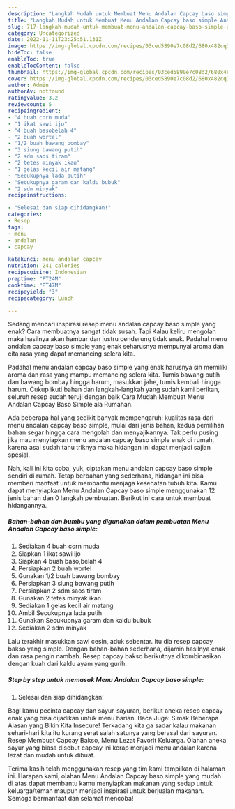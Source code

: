 ```yaml
---
description: "Langkah Mudah untuk Membuat Menu Andalan Capcay baso simple Anti Gagal"
title: "Langkah Mudah untuk Membuat Menu Andalan Capcay baso simple Anti Gagal"
slug: 717-langkah-mudah-untuk-membuat-menu-andalan-capcay-baso-simple-anti-gagal
category: Uncategorized
date: 2022-11-11T23:25:51.131Z
image: https://img-global.cpcdn.com/recipes/03ced5890e7c08d2/680x482cq70/menu-andalan-capcay-baso-simple-foto-resep-utama.jpg
hideToc: false
enableToc: true
enableTocContent: false
thumbnail: https://img-global.cpcdn.com/recipes/03ced5890e7c08d2/680x482cq70/menu-andalan-capcay-baso-simple-foto-resep-utama.jpg
cover: https://img-global.cpcdn.com/recipes/03ced5890e7c08d2/680x482cq70/menu-andalan-capcay-baso-simple-foto-resep-utama.jpg
author: Admin
authorAv: notfound
ratingvalue: 3.2
reviewcount: 5
recipeingredient:
- "4 buah corn muda"
- "1 ikat sawi ijo"
- "4 buah basobelah 4"
- "2 buah wortel"
- "1/2 buah bawang bombay"
- "3 siung bawang putih"
- "2 sdm saos tiram"
- "2 tetes minyak ikan"
- "1 gelas kecil air matang"
- "Secukupnya lada putih"
- "Secukupnya garam dan kaldu bubuk"
- "2 sdm minyak"
recipeinstructions:

- "Selesai dan siap dihidangkan!"
categories:
- Resep
tags:
- menu
- andalan
- capcay

katakunci: menu andalan capcay 
nutrition: 241 calories
recipecuisine: Indonesian
preptime: "PT24M"
cooktime: "PT47M"
recipeyield: "3"
recipecategory: Lunch

---
```



Sedang mencari inspirasi resep menu andalan capcay baso simple yang enak? Cara membuatnya sangat tidak susah. Tapi Kalau keliru mengolah maka hasilnya akan hambar dan justru cenderung tidak enak. Padahal menu andalan capcay baso simple yang enak seharusnya mempunyai aroma dan cita rasa yang dapat memancing selera kita.


Padahal menu andalan capcay baso simple yang enak harusnya sih memiliki aroma dan rasa yang mampu memancing selera kita. Tumis bawang putih dan bawang bombay hingga harum, masukkan jahe, tumis kembali hingga harum. Cukup ikuti bahan dan langkah-langkah yang sudah kami berikan, seluruh resep sudah teruji dengan baik Cara Mudah Membuat Menu Andalan Capcay Baso Simple ala Rumahan.

Ada beberapa hal yang sedikit banyak mempengaruhi kualitas rasa dari menu andalan capcay baso simple, mulai dari jenis bahan, kedua pemilihan bahan segar hingga cara mengolah dan menyajikannya. Tak perlu pusing jika mau menyiapkan menu andalan capcay baso simple enak di rumah, karena asal sudah tahu triknya maka hidangan ini dapat menjadi sajian spesial.


Nah, kali ini kita coba, yuk, ciptakan menu andalan capcay baso simple sendiri di rumah. Tetap berbahan yang sederhana, hidangan ini bisa memberi manfaat untuk membantu menjaga kesehatan tubuh kita. Kamu dapat menyiapkan Menu Andalan Capcay baso simple menggunakan 12 jenis bahan dan 0 langkah pembuatan. Berikut ini cara untuk membuat hidangannya.

<!--inarticleads1-->

##### Bahan-bahan dan bumbu yang digunakan dalam pembuatan Menu Andalan Capcay baso simple:

1. Sediakan 4 buah corn muda
1. Siapkan 1 ikat sawi ijo
1. Siapkan 4 buah baso,belah 4
1. Persiapkan 2 buah wortel
1. Gunakan 1/2 buah bawang bombay
1. Persiapkan 3 siung bawang putih
1. Persiapkan 2 sdm saos tiram
1. Gunakan 2 tetes minyak ikan
1. Sediakan 1 gelas kecil air matang
1. Ambil Secukupnya lada putih
1. Gunakan Secukupnya garam dan kaldu bubuk
1. Sediakan 2 sdm minyak


Lalu terakhir masukkan sawi cesin, aduk sebentar. Itu dia resep capcay bakso yang simple. Dengan bahan-bahan sederhana, dijamin hasilnya enak dan rasa pengin nambah. Resep capcay bakso berikutnya dikombinasikan dengan kuah dari kaldu ayam yang gurih. 

<!--inarticleads2-->

##### Step by step untuk memasak Menu Andalan Capcay baso simple:


1. Selesai dan siap dihidangkan!

Bagi kamu pecinta capcay dan sayur-sayuran, berikut aneka resep capcay enak yang bisa dijadikan untuk menu harian. Baca Juga: Simak Beberapa Alasan yang Bikin Kita Insecure! Terkadang kita ga sadar kalau makanan sehari-hari kita itu kurang serat salah satunya yang berasal dari sayuran. Resep Membuat Capcay Bakso, Menu Lezat Favorit Keluarga. Olahan aneka sayur yang biasa disebut capcay ini kerap menjadi menu andalan karena lezat dan mudah untuk dibuat. 

Terima kasih telah menggunakan resep yang tim kami tampilkan di halaman ini. Harapan kami, olahan Menu Andalan Capcay baso simple yang mudah di atas dapat membantu kamu menyiapkan makanan yang sedap untuk keluarga/teman maupun menjadi inspirasi untuk berjualan makanan. Semoga bermanfaat dan selamat mencoba!
